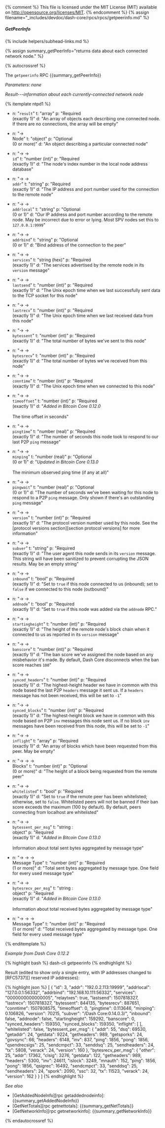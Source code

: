 {% comment %}
This file is licensed under the MIT License (MIT) available on
http://opensource.org/licenses/MIT.
{% endcomment %}
{% assign filename="_includes/devdoc/dash-core/rpcs/rpcs/getpeerinfo.md" %}
<!--__-->

##### GetPeerInfo
{% include helpers/subhead-links.md %}

{% assign summary_getPeerInfo="returns data about each connected network node." %}

{% autocrossref %}

The `getpeerinfo` RPC {{summary_getPeerInfo}}

*Parameters: none*

*Result---information about each currently-connected network node*

{% itemplate ntpd1 %}
- n: "`result`"
  t: "array"
  p: "Required<br>(exactly 1)"
  d: "An array of objects each describing one connected node.  If there are no connections, the array will be empty"

- n: "→<br>Node<!--noref-->"
  t: "object"
  p: "Optional<br>(0 or more)"
  d: "An object describing a particular connected node"

- n: "→ →<br>`id`"
  t: "number (int)"
  p: "Required<br>(exactly 1)"
  d: "The node's index number in the local node address<!--noref--> database"

- n: "→ →<br>`addr`"
  t: "string"
  p: "Required<br>(exactly 1)"
  d: "The IP address and port number used for the connection to the remote node"

- n: "→ →<br>`addrlocal`"
  t: "string"
  p: "Optional<br>(0 or 1)"
  d: "Our IP address and port number according to the remote node.  May be incorrect due to error or lying.  Most SPV nodes set this to `127.0.0.1:9999`"

- n: "→ →<br>`addrbind`"
  t: "string"
  p: "Optional<br>(0 or 1)"
  d: "Bind address of the connection to the peer"

- n: "→ →<br>`services`"
  t: "string (hex)"
  p: "Required<br>(exactly 1)"
  d: "The services advertised by the remote node in its `version` message"

- n: "→ →<br>`lastsend`"
  t: "number (int)"
  p: "Required<br>(exactly 1)"
  d: "The Unix epoch time when we last successfully sent data to the TCP socket for this node"

- n: "→ →<br>`lastrecv`"
  t: "number (int)"
  p: "Required<br>(exactly 1)"
  d: "The Unix epoch time when we last received data from this node"

- n: "→ →<br>`bytessent`"
  t: "number (int)"
  p: "Required<br>(exactly 1)"
  d: "The total number of bytes we've sent to this node"

- n: "→ →<br>`bytesrecv`"
  t: "number (int)"
  p: "Required<br>(exactly 1)"
  d: "The total number of bytes we've received from this node"

- n: "→ →<br>`conntime`"
  t: "number (int)"
  p: "Required<br>(exactly 1)"
  d: "The Unix epoch time when we connected to this node"

- n: "→ →<br>`timeoffset`"
  t: "number (int)"
  p: "Required<br>(exactly 1)"
  d: "*Added in Bitcoin Core 0.12.0*<br><br>The time offset in seconds"

- n: "→ →<br>`pingtime`"
  t: "number (real)"
  p: "Required<br>(exactly 1)"
  d: "The number of seconds this node took to respond to our last P2P `ping` message"

- n: "→ →<br>`minping`"
  t: "number (real)"
  p: "Optional<br>(0 or 1)"
  d: "*Updated in Bitcoin Core 0.13.0*<br><br>The minimum observed ping time (if any at all)"

- n: "→ →<br>`pingwait`"
  t: "number (real)"
  p: "Optional<br>(0 or 1)"
  d: "The number of seconds we've been waiting for this node to respond to a P2P `ping` message.  Only shown if there's an outstanding `ping` message"

- n: "→ →<br>`version`"
  t: "number (int)"
  p: "Required<br>(exactly 1)"
  d: "The protocol version number used by this node.  See the [protocol versions section][section protocol versions] for more information"

- n: "→ →<br>`subver`"
  t: "string"
  p: "Required<br>(exactly 1)"
  d: "The user agent this node sends in its `version` message.  This string will have been sanitized to prevent corrupting the JSON results.  May be an empty string"

- n: "→ →<br>`inbound`"
  t: "bool"
  p: "Required<br>(exactly 1)"
  d: "Set to `true` if this node connected to us (inbound); set to `false` if we connected to this node (outbound)"

- n: "→ →<br>`addnode`"
  t: "bool"
  p: "Required<br>(exactly 1)"
  d: "Set to `true` if this node was added via the `addnode` RPC."

- n: "→ →<br>`startingheight`"
  t: "number (int)"
  p: "Required<br>(exactly 1)"
  d: "The height of the remote node's block chain when it connected to us as reported in its `version` message"

- n: "→ →<br>`banscore`"
  t: "number (int)"
  p: "Required<br>(exactly 1)"
  d: "The ban score we've assigned the node based on any misbehavior it's made.  By default, Dash Core disconnects when the ban score reaches `100`"

- n: "→ →<br>`synced_headers`"
  t: "number (int)"
  p: "Required<br>(exactly 1)"
  d: "The highest-height header we have in common with this node based the last P2P `headers` message it sent us.  If a `headers` message has not been received, this will be set to `-1`"

- n: "→ →<br>`synced_blocks`"
  t: "number (int)"
  p: "Required<br>(exactly 1)"
  d: "The highest-height block we have in common with this node based on P2P `inv` messages this node sent us.  If no block `inv` messages have been received from this node, this will be set to `-1`"

- n: "→ →<br>`inflight`"
  t: "array"
  p: "Required<br>(exactly 1)"
  d: "An array of blocks which have been requested from this peer.  May be empty"

- n: "→ → →<br>Blocks<!--noref-->"
  t: "number (int)"
  p: "Optional<br>(0 or more)"
  d: "The height of a block being requested from the remote peer"

- n: "→ →<br>`whitelisted`"
  t: "bool"
  p: "Required<br>(exactly 1)"
  d: "Set to `true` if the remote peer has been whitelisted; otherwise, set to `false`.  Whitelisted peers will not be banned if their ban score exceeds the maximum (100 by default).  By default, peers connecting from localhost are whitelisted"

- n: "→ →<br>`bytessent_per_msg`"
  t: "string : <br>object"
  p: "Required<br>(exactly 1)"
  d: "*Added in Bitcoin Core 0.13.0*<br><br>Information about total sent bytes aggregated by message type"

- n: "→ → →<br>Message Type"
  t: "number (int)"
  p: "Required<br>(1 or more)"
  d: "Total sent bytes aggregated by message type. One field for every used message type"

- n: "→ →<br>`bytesrecv_per_msg`"
  t: "string : <br>object"
  p: "Required<br>(exactly 1)"
  d: "*Added in Bitcoin Core 0.13.0*<br><br>Information about total received bytes aggregated by message type"

- n: "→ → →<br>Message Type"
  t: "number (int)"
  p: "Required<br>(1 or more)"
  d: "Total received bytes aggregated by message type. One field for every used message type"

{% enditemplate %}

*Example from Dash Core 0.12.2*

{% highlight bash %}
dash-cli getpeerinfo
{% endhighlight %}

Result (edited to show only a single entry, with IP addresses changed to
[RFC5737][] reserved IP addresses):

{% highlight json %}
[
  {
    "id": 3,
    "addr": "192.0.2.113:19999",
    "addrlocal": "127.0.0.1:56332",
    "addrbind": "192.168.10.111:56332",
    "services": "0000000000000005",
    "relaytxes": true,
    "lastsend": 1507818327,
    "lastrecv": 1507818327,
    "bytessent": 844135,
    "bytesrecv": 887651,
    "conntime": 1507808575,
    "timeoffset": 0,
    "pingtime": 0.113646,
    "minping": 0.106826,
    "version": 70215,
    "subver": "/Dash Core:0.14.0.3/",
    "inbound": false,
    "addnode": false,
    "startingheight": 159292,
    "banscore": 0,
    "synced_headers": 159350,
    "synced_blocks": 159350,
    "inflight": [
    ],
    "whitelisted": false,
    "bytessent_per_msg": {
      "addr": 55,
      "dsq": 69530,
      "getaddr": 24,
      "getdata": 9224,
      "getheaders": 989,
      "getsporks": 24,
      "govsync": 66,
      "headers": 6148,
      "inv": 837,
      "ping": 1856,
      "pong": 1856,
      "qsendrecsigs": 25,
      "sendcmpct": 33,
      "senddsq": 25,
      "sendheaders": 24,
      "tx": 5808,
      "verack": 24,
      "version": 160
    },
    "bytesrecv_per_msg": {
      "*other*": 25,
      "addr": 17362,
      "clsig": 3276,
      "getdata": 122,
      "getheaders": 989,
      "headers": 5300,
      "inv": 24611,
      "islock": 3249,
      "mnauth": 152,
      "ping": 1856,
      "pong": 1856,
      "qsigrec": 16492,
      "sendcmpct": 33,
      "senddsq": 25,
      "sendheaders": 24,
      "spork": 2090,
      "ssc": 32,
      "tx": 11523,
      "verack": 24,
      "version": 162
    }
  }
]
{% endhighlight %}

*See also*

* [GetAddedNodeInfo][rpc getaddednodeinfo]: {{summary_getAddedNodeInfo}}
* [GetNetTotals][rpc getnettotals]: {{summary_getNetTotals}}
* [GetNetworkInfo][rpc getnetworkinfo]: {{summary_getNetworkInfo}}

{% endautocrossref %}
